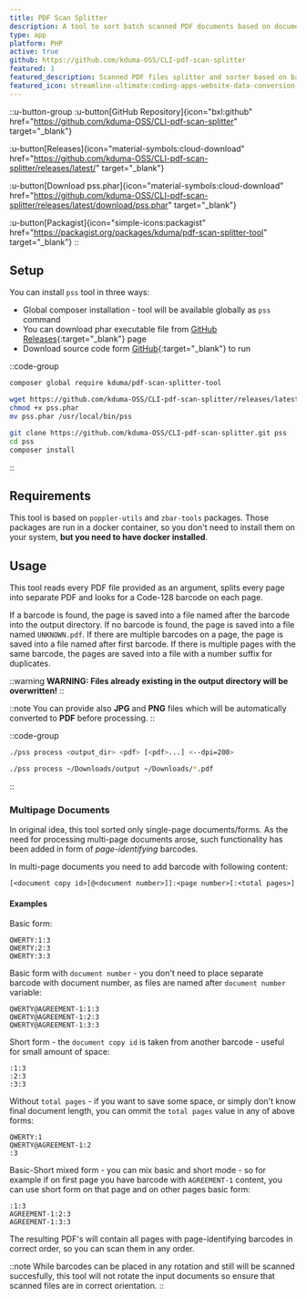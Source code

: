 ```yaml
---
title: PDF Scan Splitter
description: A tool to sort batch scanned PDF documents based on document number contained in barcode placed on document.
type: app
platform: PHP
active: true
github: https://github.com/kduma-OSS/CLI-pdf-scan-splitter
featured: 1
featured_description: Scanned PDF files splitter and sorter based on barcode
featured_icon: streamline-ultimate:coding-apps-website-data-conversion-documents-1
---
```


::u-button-group
:u-button[GitHub Repository]{icon="bxl:github" href="https://github.com/kduma-OSS/CLI-pdf-scan-splitter" target="_blank"}

:u-button[Releases]{icon="material-symbols:cloud-download" href="https://github.com/kduma-OSS/CLI-pdf-scan-splitter/releases/latest/" target="_blank"}

:u-button[Download pss.phar]{icon="material-symbols:cloud-download" href="https://github.com/kduma-OSS/CLI-pdf-scan-splitter/releases/latest/download/pss.phar" target="_blank"}

:u-button[Packagist]{icon="simple-icons:packagist" href="https://packagist.org/packages/kduma/pdf-scan-splitter-tool" target="_blank"}
::

## Setup

You can install `pss` tool in three ways:

- Global composer installation - tool will be available globally as `pss` command
- You can download phar executable file from [GitHub Releases](https://github.com/kduma-OSS/CLI-pdf-scan-splitter/releases/latest){:target="_blank"} page
- Download source code form [GitHub](https://github.com/kduma-OSS/CLI-pdf-scan-splitter){:target="_blank"} to run

::code-group
```bash [Composer Global]
composer global require kduma/pdf-scan-splitter-tool
```
```bash [phar executable]
wget https://github.com/kduma-OSS/CLI-pdf-scan-splitter/releases/latest/download/pss.phar
chmod +x pss.phar
mv pss.phar /usr/local/bin/pss
```
```bash [Sources]
git clone https://github.com/kduma-OSS/CLI-pdf-scan-splitter.git pss
cd pss
composer install
```
::

## Requirements

This tool is based on `poppler-utils` and `zbar-tools` packages.
Those packages are run in a docker container, so you don't need to install them on your system, **but you need to have docker installed**.

## Usage

This tool reads every PDF file provided as an argument, splits every page into separate PDF and looks for a Code-128 barcode on each page.

If a barcode is found, the page is saved into a file named after the barcode into the output directory.
If no barcode is found, the page is saved into a file named `UNKNOWN.pdf`.
If there are multiple barcodes on a page, the page is saved into a file named after first barcode.
If there is multiple pages with the same barcode, the pages are saved into a file with a number suffix for duplicates.

::warning
**WARNING: Files already existing in the output directory will be overwritten!**
::


::note
You can provide also **JPG** and **PNG** files which will be automatically converted to **PDF** before processing.
::

::code-group
```bash [command syntax]
./pss process <output_dir> <pdf> [<pdf>...] <--dpi=200>
```
```bash [example]
./pss process ~/Downloads/output ~/Downloads/*.pdf
```
::


### Multipage Documents

In original idea, this tool sorted only single-page documents/forms.
As the need for processing multi-page documents arose, such functionality has been added in form of _page-identifying_ barcodes.

In multi-page documents you need to add barcode with following content:


```[syntax]
[<document copy id>[@<document number>]]:<page number>[:<total pages>]
```

#### Examples

Basic form:
```
QWERTY:1:3
QWERTY:2:3
QWERTY:3:3
```

Basic form with `document number` - you don't need to place separate barcode with document number, as files are named after `document number` variable:
```
QWERTY@AGREEMENT-1:1:3
QWERTY@AGREEMENT-1:2:3
QWERTY@AGREEMENT-1:3:3
```

Short form - the `document copy id` is taken from another barcode - useful for small amount of space:
```
:1:3
:2:3
:3:3
```

Without `total pages` - if you want to save some space, or simply don't know final document length, you can ommit the `total pages` value in any of above forms:
```
QWERTY:1
QWERTY@AGREEMENT-1:2
:3
```

Basic-Short mixed form - you can mix basic and short mode - so for example if on first page you have barcode with `AGREEMENT-1` content, you can use short form on that page and on other pages basic form:
```
:1:3
AGREEMENT-1:2:3
AGREEMENT-1:3:3
```

The resulting PDF's will contain all pages with page-identifying barcodes in correct order, so you can scan them in any order.

::note
While barcodes can be placed in any rotation and still will be scanned succesfully, 
this tool will not rotate the input documents so ensure that scanned files are in correct orientation.
::